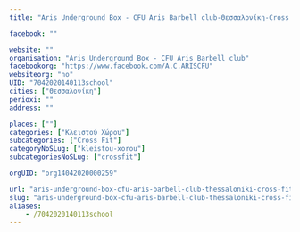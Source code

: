 ```yaml
---
title: "Aris Underground Box - CFU Aris Barbell club-Θεσσαλονίκη-Cross Fit"

facebook: ""

website: ""
organisation: "Aris Underground Box - CFU Aris Barbell club"
facebookorg: "https://www.facebook.com/A.C.ARISCFU"
websiteorg: "no"
UID: "7042020140113school"
cities: ["Θεσσαλονίκη"]
perioxi: ""
address: ""

places: [""]
categories: ["Κλειστού Χώρου"]
subcategories: ["Cross Fit"]
categoryNoSLug: ["kleistou-xorou"]
subcategoriesNoSLug: ["crossfit"]

orgUID: "org14042020000259"

url: "aris-underground-box-cfu-aris-barbell-club-thessaloniki-cross-fit/thessaloniki"
slug: "aris-underground-box-cfu-aris-barbell-club-thessaloniki-cross-fit"
aliases:
    - /7042020140113school
---
```





